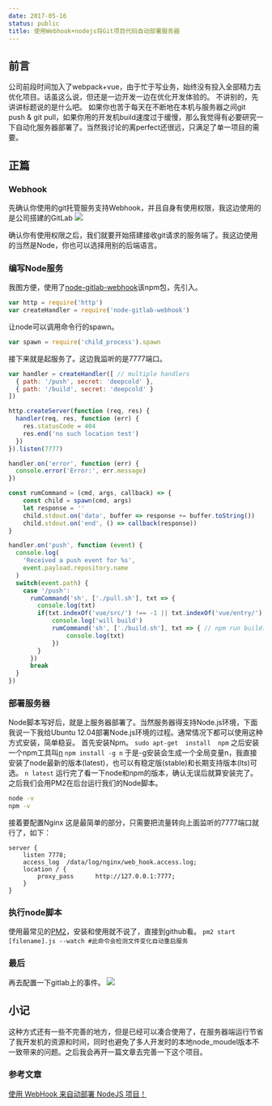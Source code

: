 ```yaml
---
date: 2017-05-16
status: public
title: 使用Webhook+nodejs将Git项目代码自动部署服务器
---
```


## 前言

公司前段时间加入了webpack+vue，由于忙于写业务，始终没有投入全部精力去优化项目。话虽这么说，但还是一边开发一边在优化开发体验的。
不讲别的，先讲讲标题说的是什么吧。
如果你也苦于每天在不断地在本机与服务器之间git push & git pull，如果你用的开发机build速度过于缓慢，那么我觉得有必要研究一下自动化服务器部署了。当然我讨论的离perfect还很远，只满足了单一项目的需要。

## 正篇
### Webhook
先确认你使用的git托管服务支持Webhook，并且自身有使用权限，我这边使用的是公司搭建的GitLab
![](https://ws2.sinaimg.cn/large/006tKfTcly1ffvgfq29i4j30v00pmn0f.jpg)

确认你有使用权限之后，我们就要开始搭建接收git请求的服务端了。我这边使用的当然是Node，你也可以选择用别的后端语言。
### 编写Node服务
我图方便，使用了[node-gitlab-webhook](https://www.npmjs.com/package/node-gitlab-webhook)该npm包，先引入。
```js
var http = require('http')
var createHandler = require('node-gitlab-webhook')
```

让node可以调用命令行的spawn。

```js
var spawn = require('child_process').spawn
```

接下来就是起服务了。这边我监听的是7777端口。

```js
var handler = createHandler([ // multiple handlers
  { path: '/push', secret: 'deepcold' },
  { path: '/build', secret: 'deepcold' }
])

http.createServer(function (req, res) {
  handler(req, res, function (err) {
    res.statusCode = 404
    res.end('no such location test')
  })
}).listen(7777)

handler.on('error', function (err) {
  console.error('Error:', err.message)
})

const rumCommand = (cmd, args, callback) => {
    const child = spawn(cmd, args)
    let response = ''
    child.stdout.on('data', buffer => response += buffer.toString())
    child.stdout.on('end', () => callback(response))
}

handler.on('push', function (event) {
  console.log(
    'Received a push event for %s',
    event.payload.repository.name
  )
  switch(event.path) {
    case '/push':
      rumCommand('sh', ['./pull.sh'], txt => {
        console.log(txt)
        if(txt.indexOf('vue/src/') !== -1 || txt.indexOf('vue/entry/') !== -1 || txt.indexOf('vue/static/') !== -1){ //这里是判断我的vue项目文件是否变化，如果变化会重新运行npm run build命令
            console.log('will build')
            rumCommand('sh', ['./build.sh'], txt => { // npm run build命令，储存在build.sh中
                console.log(txt)
            })
        }
      })
      break
  }
})
```

### 部署服务器
Node脚本写好后，就是上服务器部署了。当然服务器得支持Node.js环境，下面我说一下我给Ubuntu 12.04部署Node.js环境的过程。通常情况下都可以使用这种方式安装，简单稳妥。
首先安装Npm。
`sudo apt-get  install  npm`
之后安装一个npm工具叫[n](https://github.com/tj/n)
`npm install -g n`
于是-g安装会生成一个全局变量n，我直接安装了node最新的版本(latest)，也可以有稳定版(stable)和长期支持版本(lts)可选。
`n latest`
运行完了看一下node和npm的版本，确认无误后就算安装完了。之后我们会用PM2在后台运行我们的Node脚本。
```bash
node -v
npm -v
```
接着要配置Nginx
这是最简单的部分，只需要把流量转向上面监听的7777端口就行了，如下：
```nginx
server {
    listen 7778;
    access_log  /data/log/nginx/web_hook.access.log;
    location / {
        proxy_pass      http://127.0.0.1:7777;
    }
}
```
### 执行node脚本
使用最常见的[PM2](https://github.com/Unitech/pm2)，安装和使用就不说了，直接到github看。
`pm2 start [filename].js --watch #此命令会检测文件变化自动重启服务`

### 最后
再去配置一下gitlab上的事件。
![](https://ws3.sinaimg.cn/large/006tKfTcly1fg4k6egpcuj30q703naa7.jpg)

## 小记
这种方式还有一些不完善的地方，但是已经可以凑合使用了，在服务器端运行节省了我开发机的资源和时间，同时也避免了多人开发时的本地node_moudel版本不一致带来的问题。之后我会再开一篇文章去完善一下这个项目。

### 参考文章
[使用 WebHook 来自动部署 NodeJS 项目！](https://segmentfault.com/a/1190000005644039)